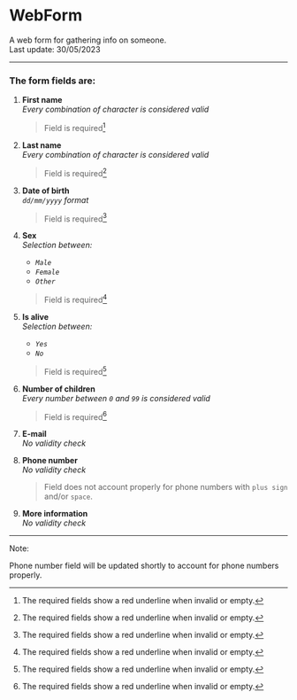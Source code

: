 # WebForm
  
A web form for gathering info on someone.  
Last update: 30/05/2023

---

### The form fields are:

1. **First name**  
    _Every combination of character is considered valid_

    > Field is required[^1]

2. **Last name**  
    _Every combination of character is considered valid_

    > Field is required[^1]

3. **Date of birth**  
    _`dd/mm/yyyy` format_

    > Field is required[^1]

4. **Sex**  
    _Selection between:_  

    - _`Male`_
    - _`Female`_
    - _`Other`_

    > Field is required[^1]

5. **Is alive**  
    _Selection between:_  

    - _`Yes`_
    - _`No`_

    > Field is required[^1]

6. **Number of children**  
    _Every number between `0` and `99` is considered valid_

    > Field is required[^1]

7. **E-mail**  
    _No validity check_

8. **Phone number**  
    _No validity check_

    >Field does not account properly for phone numbers with `plus sign` and/or `space`.

9. **More information**  
    _No validity check_

---

Note:  
    
Phone number field will be updated shortly to account for phone numbers properly.


[^1]: The required fields show a red underline when invalid or empty.